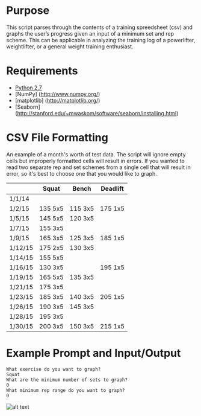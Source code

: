 # Purpose

This script parses through the contents of a training spreedsheet (csv) and graphs the user’s progress given an input of a minimum set and rep scheme. This can be applicable in analyzing the training log of a powerlifter, weightlifter, or a general weight training enthusiast. 

# Requirements

* [Python 2.7](https://www.python.org/) 
* [NumPy] (http://www.numpy.org/)
* [matplotlib] (http://matplotlib.org/)
* [Seaborn] (http://stanford.edu/~mwaskom/software/seaborn/installing.html)

# CSV File Formatting

An example of a month's worth of test data. The script will ignore empty cells but improperly formatted cells will result in errors. If you wanted to read two separate rep and set schemes from a single cell that will result in error, so it's best to choose one that you would like to graph. 

|	| Squat |	Bench |	Deadlift 
|	--- | --- | --- | --- |
1/1/14 | |			
1/2/15 |	135 5x5 |	115 3x5 |	175 1x5
1/5/15 |	145 5x5	| 120 3x5	
1/7/15 |	155 3x5	| |	
1/9/15 |	165 3x5	| 125 3x5	| 185 1x5
1/12/15 |	175 2x5 |	130 3x5 |	
1/14/15	| 155 5x5	|	
1/16/15 |	130 3x5	| | 195 1x5 |
1/19/15	| 165 5x5	| 135 3x5	|
1/21/15	| 175 3x5	|	
1/23/15	| 185 3x5	| 140 3x5	| 205 1x5
1/26/15	| 190 3x5	| 145 3x5	|
1/28/15	| 195 3x5	|	
1/30/15	| 200 3x5	| 150 3x5	| 215 1x5

# Example Prompt and Input/Output 

```
What exercise do you want to graph?
Squat
What are the minimum number of sets to graph? 
0
What minimum rep range do you want to graph? 
0 
```

![alt text](http://i.imgur.com/5A6VaAy.png?1 "Progress Graph")
